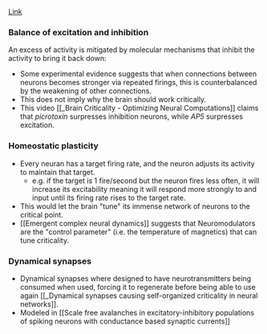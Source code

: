 [Link](https://www.quantamagazine.org/brains-may-teeter-near-their-tipping-point-20180614/)

### Balance of excitation and inhibition
An excess of activity is mitigated by molecular mechanisms that inhibit the activity to bring it back down:
* Some experimental evidence suggests that when connections between neurons becomes stronger via repeated firings, this is counterbalanced by the weakening of other connections.
* This does not imply why the brain should work critically.
* This video [[_Brain Criticality - Optimizing Neural Computations]] claims that *picrotoxin* surpresses inhibition neurons, while *AP5* surpresses excitation.


### Homeostatic plasticity
* Every neuran has a target firing rate, and the neuron adjusts its activity to maintain that target.
	* e.g. if the target is 1 fire/second but the neuron fires less often, it will increase its excitability meaning it will respond more strongly to and input until its firing rate rises to the target rate.
* This would let the brain "tune" its immense network of neurons to the critical point.
* [[Emergent complex neural dynamics]] suggests that Neuromodulators are the "control parameter" (i.e. the temperature of magnetics) that can tune criticality.

### Dynamical synapses
* Dynamical synapses where designed to have neurotransmitters being consumed when used, forcing it to regenerate before being able to use again [[_Dynamical synapses causing self-organized criticality in neural networks]]. 
* Modeled in [[Scale free avalanches in excitatory-inhibitory populations of spiking neurons with conductance based synaptic currents]]
